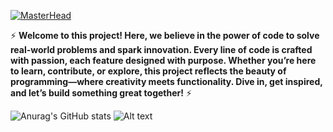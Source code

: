[![MasterHead](https://blogger.googleusercontent.com/img/b/R29vZ2xl/AVvXsEjS04spshsMRYurJy-GpX-g6IE8IyJioEKfrOpRVgA1Fz23glQLw7OOrDLzWJZtsYjiZRvqFehAbreHNtbqAorkxUpbqIqTbEF47oMy7kY6q8a5e-iXtHYhQL4jj0Q3Gth5FyetJkBJ4gnm/w2560-h1080-c/sekiro-shadows-die-twice-uhdpaper.com-4K-53.jpg)](https://github.com/KaneeLucas)
                                                                                                                                                                                                                                                                                                                                                                                                                                                                                                                                                                                                                                                                                                                                                                                                                                                                                                         
⚡ **Welcome to this project! Here, we believe in the power of code to solve real-world problems and spark innovation. Every line of code is crafted with passion, each feature designed with purpose. Whether you’re here to learn, contribute, or explore, this project reflects the beauty of programming—where creativity meets functionality. Dive in, get inspired, and let’s build something great together!** 
⚡
                                                                                                                                                                                                                                                                                                                                                                                                                                                                                                                                                                                                    
![Anurag's GitHub stats](https://github-readme-stats.vercel.app/api?username=KaneeLucas&show_icons=true&theme=dracula)   ![Alt text](https://spotify-recently-played-readme.vercel.app/api?user=31wvn4qpbdlceto55vyvdkcbgtj4)

